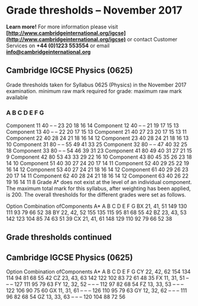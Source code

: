 # Grade thresholds – November 2017 

**Learn more!** For more information please visit **[http://www.cambridgeinternational.org/igcse](http://www.cambridgeinternational.org/igcse)** or contact Customer Services on **+44 (0)1223 553554** or email **info@cambridgeinternational.org** 

## Cambridge IGCSE Physics (0625) 

 Grade thresholds taken for Syllabus 0625 (Physics) in the November 2017 examination. minimum raw mark required for grade: maximum raw mark available 

### A B C D E F G 

 Component 11 40 – – 23 20 18 16 14 Component 12 40 – – 21 19 17 15 13 Component 13 40 – – 22 20 17 15 13 Component 21 40 27 23 20 17 15 13 11 Component 22 40 28 24 21 18 16 14 12 Component 23 40 28 24 21 18 16 13 10 Component 31 80 – – 55 49 41 33 25 Component 32 80 – – 47 40 32 25 18 Component 33 80 – – 54 46 39 31 23 Component 41 80 49 40 31 27 21 15 9 Component 42 80 53 43 33 29 22 16 10 Component 43 80 45 35 26 23 18 14 10 Component 51 40 30 27 24 20 17 14 11 Component 52 40 29 25 22 19 16 14 12 Component 53 40 27 24 21 18 16 14 12 Component 61 40 29 26 23 20 17 14 11 Component 62 40 28 24 21 18 16 14 12 Component 63 40 26 22 19 16 14 11 8 Grade A* does not exist at the level of an individual component. The maximum total mark for this syllabus, after weighting has been applied, is 200. The overall thresholds for the different grades were set as follows. 

 Option Combination ofComponents A* A B C D E F G BX 21, 41, 51 149 130 111 93 79 66 52 38 BY 22, 42, 52 155 135 115 95 81 68 55 42 BZ 23, 43, 53 142 123 104 85 74 63 51 39 CX 21, 41, 61 148 129 110 92 79 66 52 38 


## Grade thresholds continued 

## Cambridge IGCSE Physics (0625) 

 Option Combination ofComponents A* A B C D E F G CY 22, 42, 62 154 134 114 94 81 68 55 42 CZ 23, 43, 63 142 122 102 83 72 61 48 35 FX 11, 31, 51 – – – 127 111 95 79 63 FY 12, 32, 52 – – – 112 97 82 68 54 FZ 13, 33, 53 – – – 122 106 90 75 60 GX 11, 31, 61 – – – 126 110 95 79 63 GY 12, 32, 62 – – – 111 96 82 68 54 GZ 13, 33, 63 – – – 120 104 88 72 56 



